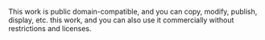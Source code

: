 This work is public domain-compatible, and you can copy, modify, publish, display, etc. this work, and you can also use it commercially without restrictions and licenses.
